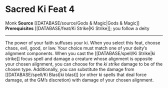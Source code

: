 ﻿---
feat: Sacred Ki
id: '1184'
level: '4'
name: Sacred Ki
prerequisite: '[[DATABASE/feat/Ki Strike|Ki Strike]] ; you follow a deity'
rarity: Common
source: '[[DATABASE/source/Gods & Magic|Gods & Magic]]'
trait:
- '[[DATABASE/trait/Monk|Monk]]'
type: Feat

---
# Sacred Ki <span class="item-type">Feat 4</span>

<span class="item-trait">Monk</span>
**Source** [[DATABASE/source/Gods & Magic|Gods & Magic]] 
**Prerequisites** [[DATABASE/feat/Ki Strike|Ki Strike]]; you follow a deity

---
The power of your faith suffuses your ki. When you select this feat, choose chaos, evil, good, or law. Your choice must match one of your deity’s alignment components.
 When you cast the [[DATABASE/spell/Ki Strike|ki strike]] focus spell and damage a creature whose alignment is opposite your chosen alignment, you can choose for the _ki strike_ damage to be of the chosen type. Additionally, you can substitute the damage from [[DATABASE/spell/Ki Blast|ki blast]] (or other ki spells that deal force damage, at the GM’s discretion) with damage of your chosen alignment.
